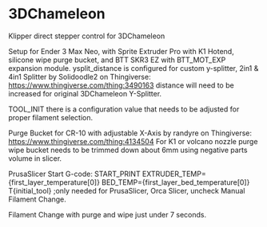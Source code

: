 # 3DChameleon
Klipper direct stepper  control for 3DChameleon

Setup for Ender 3 Max Neo, with Sprite Extruder Pro with K1 Hotend, silicone wipe purge bucket, and BTT SKR3 EZ with BTT_MOT_EXP expansion module.
ysplit_distance is configured for custom y-splitter, 2in1 & 4in1 Splitter by Solidoodle2 on Thingiverse: https://www.thingiverse.com/thing:3490163
distance will need to be increased for original 3DChameleon Y-Splitter.

TOOL_INIT there is a configuration value that needs to be adjusted for proper filament selection.

Purge Bucket for CR-10 with adjustable X-Axis by randyre on Thingiverse: https://www.thingiverse.com/thing:4134504
For K1 or volcano nozzle purge wipe bucket needs to be trimmed down about 6mm using negative parts volume in slicer.

PrusaSlicer Start G-code:
START_PRINT EXTRUDER_TEMP={first_layer_temperature[0]} BED_TEMP={first_layer_bed_temperature[0]}
T{initial_tool}  ;only needed for PrusaSlicer, Orca Slicer, uncheck Manual Filament Change.

Filament Change with purge and wipe just under 7 seconds.
